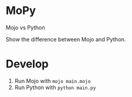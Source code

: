 # MoPy

Mojo vs Python

Show the difference between Mojo and Python.

# Develop

1. Run Mojo with `mojo main.mojo`
2. Run Python with `python main.py`
